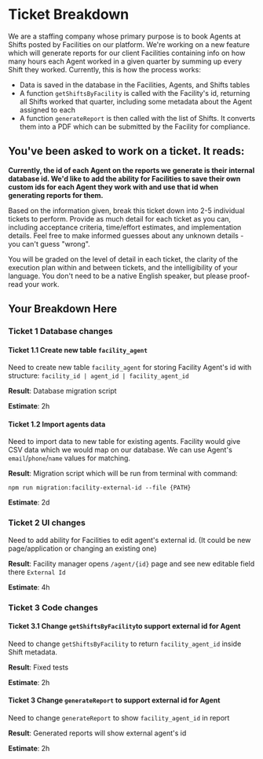 # Ticket Breakdown
We are a staffing company whose primary purpose is to book Agents at Shifts posted by Facilities on our platform. We're working on a new feature which will generate reports for our client Facilities containing info on how many hours each Agent worked in a given quarter by summing up every Shift they worked. Currently, this is how the process works:

- Data is saved in the database in the Facilities, Agents, and Shifts tables
- A function `getShiftsByFacility` is called with the Facility's id, returning all Shifts worked that quarter, including some metadata about the Agent assigned to each
- A function `generateReport` is then called with the list of Shifts. It converts them into a PDF which can be submitted by the Facility for compliance.

## You've been asked to work on a ticket. It reads:

**Currently, the id of each Agent on the reports we generate is their internal database id. We'd like to add the ability for Facilities to save their own custom ids for each Agent they work with and use that id when generating reports for them.**


Based on the information given, break this ticket down into 2-5 individual tickets to perform. Provide as much detail for each ticket as you can, including acceptance criteria, time/effort estimates, and implementation details. Feel free to make informed guesses about any unknown details - you can't guess "wrong".


You will be graded on the level of detail in each ticket, the clarity of the execution plan within and between tickets, and the intelligibility of your language. You don't need to be a native English speaker, but please proof-read your work.

## Your Breakdown Here

### Ticket 1 Database changes


#### Ticket 1.1 Create new table `facility_agent`

Need to create new table `facility_agent` for storing Facility Agent's id with structure:
`facility_id | agent_id | facility_agent_id`

**Result**: Database migration script

**Estimate**: 2h

#### Ticket 1.2 Import agents data

Need to import data to new table for existing agents. 
Facility would give CSV data which we would map on our database. 
We can use Agent's `email`/`phone`/`name` values for matching. 

**Result**: Migration script which will be run from terminal with command:

`npm run migration:facility-external-id --file {PATH}`

**Estimate**: 2d

### Ticket 2 UI changes

Need to add ability for Facilities to edit agent's external id.
(It could be new page/application or changing an existing one)

**Result**: Facility manager opens `/agent/{id}` page and see new editable field there `External Id`

**Estimate**: 4h

### Ticket 3 Code changes

#### Ticket 3.1 Change `getShiftsByFacility`to support external id for Agent

Need to change `getShiftsByFacility` to return `facility_agent_id` inside Shift metadata.

**Result**: Fixed tests

**Estimate**: 2h

#### Ticket 3 Change `generateReport` to support external id for Agent

Need to change `generateReport` to show `facility_agent_id` in report

**Result**: Generated reports will show external agent's id

**Estimate**: 2h